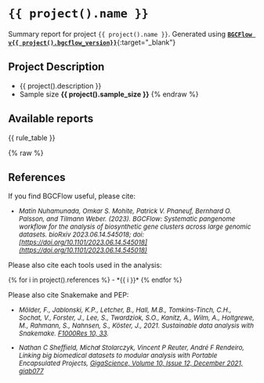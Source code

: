 # `{{ project().name }}`
Summary report for project `{{ project().name }}`. Generated using [**`BGCFlow v{{ project().bgcflow_version}}`**](https://github.com/NBChub/bgcflow){:target="_blank"}

## Project Description
- {{ project().description }}
- Sample size **{{ project().sample_size }}**
{% endraw %}

## Available reports
{{ rule_table }}

{% raw %}
## References
If you find BGCFlow useful, please cite:

<font size="2">

  - *Matin Nuhamunada, Omkar S. Mohite, Patrick V. Phaneuf, Bernhard O. Palsson, and Tilmann Weber. (2023). BGCFlow: Systematic pangenome workflow for the analysis of biosynthetic gene clusters across large genomic datasets. bioRxiv 2023.06.14.545018; doi: [https://doi.org/10.1101/2023.06.14.545018](https://doi.org/10.1101/2023.06.14.545018)*

</font>

Please also cite each tools used in the analysis:

<font size="2">
{% for i in project().references %}
  - *{{ i }}*
{% endfor %}
</font>

Please also cite Snakemake and PEP:

<font size="2">

  - *Mölder, F., Jablonski, K.P., Letcher, B., Hall, M.B., Tomkins-Tinch, C.H., Sochat, V., Forster, J., Lee, S., Twardziok, S.O., Kanitz, A., Wilm, A., Holtgrewe, M., Rahmann, S., Nahnsen, S., Köster, J., 2021. Sustainable data analysis with Snakemake. [F1000Res 10, 33](https://f1000research.com/articles/10-33/v1).*

  - *Nathan C Sheffield, Michał Stolarczyk, Vincent P Reuter, André F Rendeiro, Linking big biomedical datasets to modular analysis with Portable Encapsulated Projects, [GigaScience, Volume 10, Issue 12, December 2021, giab077](https://doi.org/10.1093/gigascience/giab077)*

</font>
